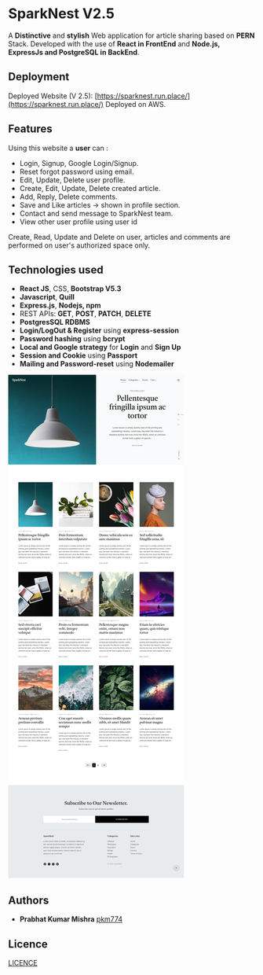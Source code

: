 # SparkNest V2.5

A **Distinctive** and **stylish** Web application for article sharing based on **PERN** Stack. Developed with the use of **React in FrontEnd** and **Node.js, ExpressJs and PostgreSQL in BackEnd**.

## Deployment

Deployed Website (V 2.5): [https://sparknest.run.place/](https://sparknest.run.place/)
Deployed on AWS.

## Features
Using this website a **user** can :

  * Login, Signup, Google Login/Signup.
  * Reset forgot password using email.
  * Edit, Update, Delete user profile.
  * Create, Edit, Update, Delete created article.
  * Add, Reply, Delete comments.
  * Save and Like articles -> shown in profile section.
  * Contact and send message to SparkNest team.
  * View other user profile using user id

Create, Read, Update and Delete on user, articles and comments are performed on user's authorized space only.

## Technologies used

  * **React JS**, CSS, **Bootstrap V5.3**
  * **Javascript**, **Quill**
  * **Express.js**, **Nodejs, npm**
  * REST APIs: **GET**, **POST**, **PATCH**, **DELETE**
  * **PostgresSQL RDBMS**
  * **Login/LogOut & Register** using **express-session**
  * **Password hashing** using **bcrypt**
  * **Local and Google strategy** for **Login** and **Sign Up**
  * **Session and Cookie** using **Passport**
  * **Mailing and Password-reset** using **Nodemailer**

![blogging_mania](./images/1_home.png)

## Authors

  - **Prabhat Kumar Mishra**
    [pkm774](https://pkm774.github.io/)

## Licence
[LICENCE](./LICENSE.md)
